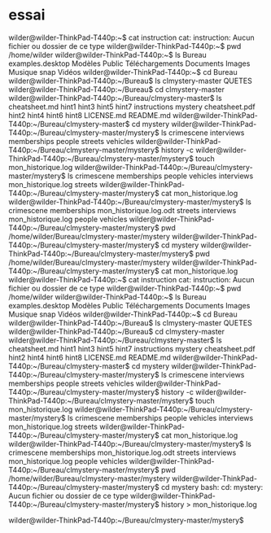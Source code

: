 # essai
wilder@wilder-ThinkPad-T440p:~$ cat instruction
cat: instruction: Aucun fichier ou dossier de ce type
wilder@wilder-ThinkPad-T440p:~$ pwd
/home/wilder
wilder@wilder-ThinkPad-T440p:~$ ls
Bureau     examples.desktop  Modèles  Public  Téléchargements
Documents  Images            Musique  snap    Vidéos
wilder@wilder-ThinkPad-T440p:~$ cd Bureau
wilder@wilder-ThinkPad-T440p:~/Bureau$ ls
clmystery-master  QUETES
wilder@wilder-ThinkPad-T440p:~/Bureau$ cd clmystery-master
wilder@wilder-ThinkPad-T440p:~/Bureau/clmystery-master$ ls
cheatsheet.md   hint1  hint3  hint5  hint7  instructions  mystery
cheatsheet.pdf  hint2  hint4  hint6  hint8  LICENSE.md    README.md
wilder@wilder-ThinkPad-T440p:~/Bureau/clmystery-master$ cd mystery
wilder@wilder-ThinkPad-T440p:~/Bureau/clmystery-master/mystery$ ls
crimescene  interviews  memberships  people  streets  vehicles
wilder@wilder-ThinkPad-T440p:~/Bureau/clmystery-master/mystery$ history -c
wilder@wilder-ThinkPad-T440p:~/Bureau/clmystery-master/mystery$ touch mon_historique.log
wilder@wilder-ThinkPad-T440p:~/Bureau/clmystery-master/mystery$ ls
crimescene  memberships         people   vehicles
interviews  mon_historique.log  streets
wilder@wilder-ThinkPad-T440p:~/Bureau/clmystery-master/mystery$ cat mon_historique.log
wilder@wilder-ThinkPad-T440p:~/Bureau/clmystery-master/mystery$ ls
crimescene  memberships         mon_historique.log.odt  streets
interviews  mon_historique.log  people                  vehicles
wilder@wilder-ThinkPad-T440p:~/Bureau/clmystery-master/mystery$ pwd
/home/wilder/Bureau/clmystery-master/mystery
wilder@wilder-ThinkPad-T440p:~/Bureau/clmystery-master/mystery$ cd mystery
wilder@wilder-ThinkPad-T440p:~/Bureau/clmystery-master/mystery$ pwd
/home/wilder/Bureau/clmystery-master/mystery
wilder@wilder-ThinkPad-T440p:~/Bureau/clmystery-master/mystery$ cat mon_historique.log
wilder@wilder-ThinkPad-T440p:~$ cat instruction
cat: instruction: Aucun fichier ou dossier de ce type
wilder@wilder-ThinkPad-T440p:~$ pwd
/home/wilder
wilder@wilder-ThinkPad-T440p:~$ ls
Bureau     examples.desktop  Modèles  Public  Téléchargements
Documents  Images            Musique  snap    Vidéos
wilder@wilder-ThinkPad-T440p:~$ cd Bureau
wilder@wilder-ThinkPad-T440p:~/Bureau$ ls
clmystery-master  QUETES
wilder@wilder-ThinkPad-T440p:~/Bureau$ cd clmystery-master
wilder@wilder-ThinkPad-T440p:~/Bureau/clmystery-master$ ls
cheatsheet.md   hint1  hint3  hint5  hint7  instructions  mystery
cheatsheet.pdf  hint2  hint4  hint6  hint8  LICENSE.md    README.md
wilder@wilder-ThinkPad-T440p:~/Bureau/clmystery-master$ cd mystery
wilder@wilder-ThinkPad-T440p:~/Bureau/clmystery-master/mystery$ ls
crimescene  interviews  memberships  people  streets  vehicles
wilder@wilder-ThinkPad-T440p:~/Bureau/clmystery-master/mystery$ history -c
wilder@wilder-ThinkPad-T440p:~/Bureau/clmystery-master/mystery$ touch mon_historique.log
wilder@wilder-ThinkPad-T440p:~/Bureau/clmystery-master/mystery$ ls
crimescene  memberships         people   vehicles
interviews  mon_historique.log  streets
wilder@wilder-ThinkPad-T440p:~/Bureau/clmystery-master/mystery$ cat mon_historique.log
wilder@wilder-ThinkPad-T440p:~/Bureau/clmystery-master/mystery$ ls
crimescene  memberships         mon_historique.log.odt  streets
interviews  mon_historique.log  people                  vehicles
wilder@wilder-ThinkPad-T440p:~/Bureau/clmystery-master/mystery$ pwd
/home/wilder/Bureau/clmystery-master/mystery
wilder@wilder-ThinkPad-T440p:~/Bureau/clmystery-master/mystery$ cd mystery
bash: cd: mystery: Aucun fichier ou dossier de ce type
wilder@wilder-ThinkPad-T440p:~/Bureau/clmystery-master/mystery$ history > mon_historique.log

wilder@wilder-ThinkPad-T440p:~/Bureau/clmystery-master/mystery$
